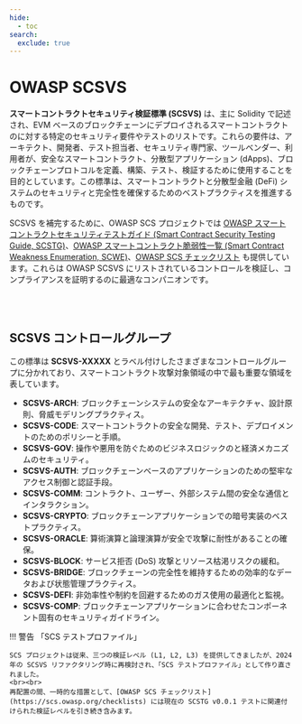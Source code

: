 ```yaml
---
hide:
  - toc
search:
  exclude: true
---
```


# OWASP SCSVS

<!-- <img src="../assets/scsvs_cover.png" align="right" style="border-radius: 3px; margin: 3em; box-shadow: rgba(149, 157, 165, 0.2) 0px 8px 24px;" width="350px" > -->

<!-- <a href="https://github.com/OWASP/www-project-smart-contract-security-verification-standard/">:material-github: GitHub Repo</a> -->

<!-- <a href="https://owasp.org/www-project-smart-contract-security-verification-standard">:material-web: OWASP Project Page</a> -->

**スマートコントラクトセキュリティ検証標準 (SCSVS)** は、主に Solidity で記述され、EVM ベースのブロックチェーンにデプロイされるスマートコントラクトのに対する特定のセキュリティ要件やテストのリストです。これらの要件は、アーキテクト、開発者、テスト担当者、セキュリティ専門家、ツールベンダー、利用者が、安全なスマートコントラクト、分散型アプリケーション (dApps)、ブロックチェーンプロトコルを定義、構築、テスト、検証するために使用することを目的としています。この標準は、スマートコントラクトと分散型金融 (DeFi) システムのセキュリティと完全性を確保するためのベストプラクティスを推進するものです。

SCSVS を補完するために、OWASP SCS プロジェクトでは [OWASP スマートコントラクトセキュリティテストガイド (Smart Contract Security Testing Guide, SCSTG)](https://scs.owasp.org/SCSTG)、[OWASP スマートコントラクト脆弱性一覧 (Smart Contract Weakness Enumeration, SCWE)](https://scs.owasp.org/SCWE)、[OWASP SCS チェックリスト](https://scs.owasp.org/checklists) も提供しています。これらは OWASP SCSVS にリストされているコントロールを検証し、コンプライアンスを証明するのに最適なコンパニオンです。

<br>

<!-- <button class="scs-button" onclick="window.location.href='https://github.com/OWASP/www-project-smart-contract-security-verification-standard/releases/download/v0.0.1/OWASP_Smart_Contract_Security_Verification_Standard-0.0.1_en.pdf';"> Download the SCSVS</button> -->

<br>

## SCSVS コントロールグループ

この標準は **SCSVS-XXXXX** とラベル付けしたさまざまなコントロールグループに分かれており、スマートコントラクト攻撃対象領域の中で最も重要な領域を表しています。

- **SCSVS-ARCH**: ブロックチェーンシステムの安全なアーキテクチャ、設計原則、脅威モデリングプラクティス。
- **SCSVS-CODE**: スマートコントラクトの安全な開発、テスト、デプロイメントのためのポリシーと手順。
- **SCSVS-GOV**: 操作や悪用を防ぐためのビジネスロジックのと経済メカニズムのセキュリティ。
- **SCSVS-AUTH**: ブロックチェーンベースのアプリケーションのための堅牢なアクセス制御と認証手段。
- **SCSVS-COMM**: コントラクト、ユーザー、外部システム間の安全な通信とインタラクション。
- **SCSVS-CRYPTO**: ブロックチェーンアプリケーションでの暗号実装のベストプラクティス。
- **SCSVS-ORACLE**: 算術演算と論理演算が安全で攻撃に耐性があることの確保。
- **SCSVS-BLOCK**: サービス拒否 (DoS) 攻撃とリソース枯渇リスクの緩和。
- **SCSVS-BRIDGE**: ブロックチェーンの完全性を維持するための効率的なデータおよび状態管理プラクティス。
- **SCSVS-DEFI**: 非効率性や制約を回避するためのガス使用の最適化と監視。
- **SCSVS-COMP**: ブロックチェーンアプリケーションに合わせたコンポーネント固有のセキュリティガイドライン。


!!! 警告 「SCS テストプロファイル」

    SCS プロジェクトは従来、三つの検証レベル (L1, L2, L3) を提供してきましたが、2024 年の SCSVS リファクタリング時に再検討され、「SCS テストプロファイル」として作り直されました。
    <br><br>
    再配置の間、一時的な措置として、[OWASP SCS チェックリスト](https://scs.owasp.org/checklists) には現在の SCSTG v0.0.1 テストに関連付けられた検証レベルを引き続き含みます。

<br><br>
